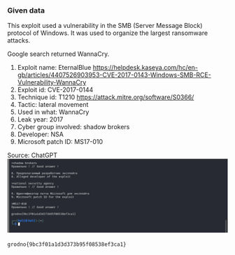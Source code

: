 ### Given data

This exploit used a vulnerability in the SMB (Server Message Block) protocol of Windows. It was used to organize the largest ransomware attacks.<br>

Google search returned WannaCry.<br>

1. Exploit name: EternalBlue
https://helpdesk.kaseya.com/hc/en-gb/articles/4407526903953-CVE-2017-0143-Windows-SMB-RCE-Vulnerability-WannaCry
2. Exploit id: CVE-2017-0144
3. Technique id: T1210
https://attack.mitre.org/software/S0366/
4. Tactic: lateral movement
5. Used in what: WannaCry
6. Leak year: 2017
7. Cyber group involved: shadow brokers
8. Developer: NSA
9. Microsoft patch ID: MS17-010

Source: ChatGPT<br>
![Pasted image 20250113133531.png](Pasted%20image%2020250113133531.png)<br>

`grodno{9bc3f01a1d3d373b95f08538ef3ca1}`